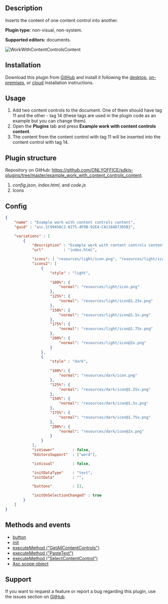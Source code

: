 ## Description

Inserts the content of one content control into another.

**Plugin type:** non-visual, non-system.

**Supported editors:** documents.

![WorkWithContentControlsContent](/assets/images/plugins/gifs/work-with-content-controls-content.gif)

## Installation

Download this plugin from [GitHub](https://github.com/ONLYOFFICE/sdkjs-plugins/tree/master/example_work_with_content_controls_content) and install it following the [desktop](../../Adding%20plugins/ONLYOFFICE%20Desktop%20Editors/index.md), [on-premises](../../Adding%20plugins/ONLYOFFICE%20Docs%20on-premises/index.md), or [cloud](../../Adding%20plugins/ONLYOFFICE%20Cloud/index.md) installation instructions.

## Usage

1. Add two content controls to the document. One of them should have tag 11 and the other - tag 14 (these tags are used in the plugin code as an example but you can change them).
2. Open the **Plugins** tab and press **Example work with content controls content**.
3. The content from the content control with tag 11 will be inserted into the content control with tag 14.

## Plugin structure

Repository on GitHub: <https://github.com/ONLYOFFICE/sdkjs-plugins/tree/master/example_work_with_content_controls_content>.

1. *config.json*, *index.html*, and *code.js*
2. Icons

## Config

``` json
{
    "name" : "Example work with content controls content",
    "guid" : "asc.{C9945AC2-8275-4F9B-92E4-CA1104D7305B}",

    "variations" : [
        {
            "description" : "Example work with content controls content",
            "url"         : "index.html",

            "icons": [ "resources/light/icon.png", "resources/light/icon@2x.png" ],
            "icons2": [
                {
                    "style" : "light",
                    
                    "100%": {
                        "normal": "resources/light/icon.png"
                    },
                    "125%": {
                        "normal": "resources/light/icon@1.25x.png"
                    },
                    "150%": {
                        "normal": "resources/light/icon@1.5x.png"
                    },
                    "175%": {
                        "normal": "resources/light/icon@1.75x.png"
                    },
                    "200%": {
                        "normal": "resources/light/icon@2x.png"
                    }
                },
                {
                    "style" : "dark",
                    
                    "100%": {
                        "normal": "resources/dark/icon.png"
                    },
                    "125%": {
                        "normal": "resources/dark/icon@1.25x.png"
                    },
                    "150%": {
                        "normal": "resources/dark/icon@1.5x.png"
                    },
                    "175%": {
                        "normal": "resources/dark/icon@1.75x.png"
                    },
                    "200%": {
                        "normal": "resources/dark/icon@2x.png"
                    }
                }
            ],
            "isViewer"        : false,
            "EditorsSupport"  : ["word"],

            "isVisual"        : false,

            "initDataType"    : "text",
            "initData"        : "",

            "buttons"         : [],

            "initOnSelectionChanged" : true
        }
    ]
}
```

## Methods and events

* [button](/plugin/events/button)
* [init](/plugin/events/init)
* [executeMethod ("GetAllContentControls")](/plugin/executemethod/text/getallcontentcontrols)
* [executeMethod ("PasteText")](/plugin/executemethod/common/pastetext)
* [executeMethod ("SelectContentControl")](/plugin/executemethod/text/selectcontentcontrol)
* [Asc.scope object](/plugin/scope)

## Support

If you want to request a feature or report a bug regarding this plugin, use the issues section on [GitHub](https://github.com/ONLYOFFICE/sdkjs-plugins/issues).

